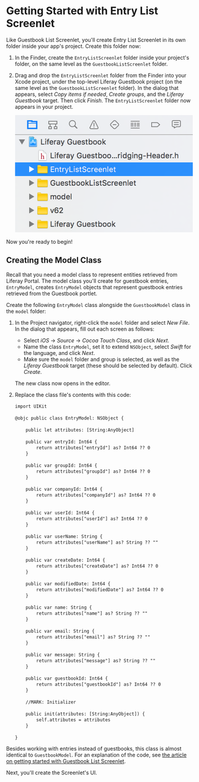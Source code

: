 # Getting Started with Entry List Screenlet

Like Guestbook List Screenlet, you'll create Entry List Screenlet in its own 
folder inside your app's project. Create this folder now: 

1.  In the Finder, create the `EntryListScreenlet` folder inside your project's 
    folder, on the same level as the `GuestbookListScreenlet` folder. 

2.  Drag and drop the `EntryListScreenlet` folder from the Finder into your 
    Xcode project, under the top-level Liferay Guestbook project (on the same 
    level as the `GuestbookListScreenlet` folder). In the dialog that appears, 
    select *Copy items if needed*, *Create groups*, and the *Liferay Guestbook* 
    target. Then click *Finish*. The `EntryListScreenlet` folder now appears in 
    your project. 

    ![Figure 1: After adding the `EntryListScreenlet` folder, your project should look something like this. Note that you can reorder items in the Project navigator via drag and drop.](../../../images/ios-lp-entry-proj-nav.png)

Now you're ready to begin! 

## Creating the Model Class

Recall that you need a model class to represent entities retrieved from Liferay 
Portal. The model class you'll create for guestbook entries, `EntryModel`, 
creates `EntryModel` objects that represent guestbook entries retrieved from the 
Guestbook portlet. 

Create the following `EntryModel` class alongside the `GuestbookModel` class in 
the `model` folder: 

1.  In the Project navigator, right-click the `model` folder and select *New 
    File*. In the dialog that appears, fill out each screen as follows: 

    - Select *iOS* &rarr; *Source* &rarr; *Cocoa Touch Class*, and click *Next*. 
    - Name the class `EntryModel`, set it to extend `NSObject`, select *Swift* 
      for the language, and click *Next*. 
    - Make sure the `model` folder and group is selected, as well as the 
      *Liferay Guestbook* target (these should be selected by default). Click 
      *Create*. 

    The new class now opens in the editor. 

2.  Replace the class file's contents with this code: 

        import UIKit

        @objc public class EntryModel: NSObject {
    
            public let attributes: [String:AnyObject]
    
            public var entryId: Int64 {
                return attributes["entryId"] as? Int64 ?? 0
            }

            public var groupId: Int64 {
                return attributes["groupId"] as? Int64 ?? 0
            }

            public var companyId: Int64 {
                return attributes["companyId"] as? Int64 ?? 0
            }

            public var userId: Int64 {
                return attributes["userId"] as? Int64 ?? 0
            }

            public var userName: String {
                return attributes["userName"] as? String ?? ""
            }

            public var createDate: Int64 {
                return attributes["createDate"] as? Int64 ?? 0
            }

            public var modifiedDate: Int64 {
                return attributes["modifiedDate"] as? Int64 ?? 0
            }

            public var name: String {
                return attributes["name"] as? String ?? ""
            }

            public var email: String {
                return attributes["email"] as? String ?? ""
            }

            public var message: String {
                return attributes["message"] as? String ?? ""
            }

            public var guestbookId: Int64 {
                return attributes["guestbookId"] as? Int64 ?? 0
            }

            //MARK: Initializer

            public init(attributes: [String:AnyObject]) {
                self.attributes = attributes
            }

        }

Besides working with entries instead of guestbooks, this class is almost 
identical to `GuestbookModel`. For an explanation of the code, see 
[the article on getting started with Guestbook List Screenlet](https://www.liferay.com/). 

Next, you'll create the Screenlet's UI. 

